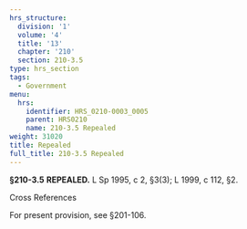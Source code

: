 ```yaml
---
hrs_structure:
  division: '1'
  volume: '4'
  title: '13'
  chapter: '210'
  section: 210-3.5
type: hrs_section
tags:
  - Government
menu:
  hrs:
    identifier: HRS_0210-0003_0005
    parent: HRS0210
    name: 210-3.5 Repealed
weight: 31020
title: Repealed
full_title: 210-3.5 Repealed
---
```

**§210-3.5** **REPEALED.** L Sp 1995, c 2, §3(3); L 1999, c 112, §2.

Cross References

For present provision, see §201-106.